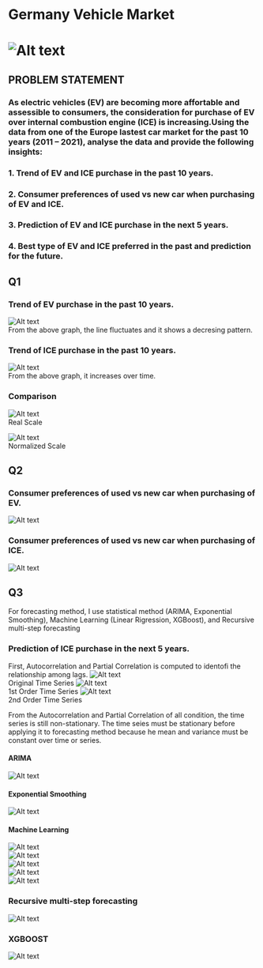 # Germany Vehicle Market

# ![Alt text](materials/buying-car-germany_0.jpg)

## PROBLEM STATEMENT

### As electric vehicles (EV) are becoming more affortable and assessible to consumers, the consideration for purchase of EV over internal combustion engine (ICE) is increasing.Using the data from one of the Europe lastest car market for the past 10 years (2011 – 2021), analyse the data and provide the following insights:

### 1. Trend of EV and ICE purchase in the past 10 years.
### 2. Consumer preferences of used vs new car when purchasing of EV and ICE.
### 3. Prediction of EV and ICE purchase in the next 5 years.
### 4. Best type of EV and ICE preferred in the past and prediction for the future.

## Q1

### Trend of EV purchase in the past 10 years.
![Alt text](materials/Q1/output1.png)<br>
From the above graph, the line fluctuates and it shows a decresing pattern. 

### Trend of ICE purchase in the past 10 years.
![Alt text](materials/Q1/output2.png)<br>
From the above graph, it increases over time. 

### Comparison
![Alt text](materials/Q1/output3.png)<br>
Real Scale<br>

![Alt text](materials/Q1/output4.png)<br>
Normalized Scale


## Q2

### Consumer preferences of used vs new car when purchasing of EV.
![Alt text](materials/Q2/output1.png)<br>

### Consumer preferences of used vs new car when purchasing of ICE.
![Alt text](materials/Q2/output2.png)<br>

## Q3
For forecasting method, I use statistical method (ARIMA, Exponential Smoothing), Machine Learning (Linear Rigression, XGBoost), and Recursive multi-step forecasting

### Prediction of ICE purchase in the next 5 years.
First, Autocorrelation and Partial Correlation is computed to identofi the relationship among lags.
![Alt text](materials/Q3/output1.png)<br>
Original Time Series
![Alt text](materials/Q3/output2.png)<br>
1st Order Time Series
![Alt text](materials/Q3/output3.png)<br>
2nd Order Time Series<br>

From the Autocorrelation and Partial Correlation of all condition, the time series is still non-stationary. The time seies must be stationary before applying it to forecasting method because he mean and variance must be constant over time or series.<br>

#### ARIMA
![Alt text](materials/Q3/output4.png)<br>

#### Exponential Smoothing
![Alt text](materials/Q3/output5.png)<br>

#### Machine Learning
![Alt text](materials/Q3/output6.png)<br>
![Alt text](materials/Q3/output7.png)<br>
![Alt text](materials/Q3/output8.png)<br>
![Alt text](materials/Q3/output9.png)<br>
![Alt text](materials/Q3/output10.png)<br>

### Recursive multi-step forecasting
![Alt text](materials/Q3/output11.png)<br>

### XGBOOST
![Alt text](materials/Q3/output12.png)<br>











